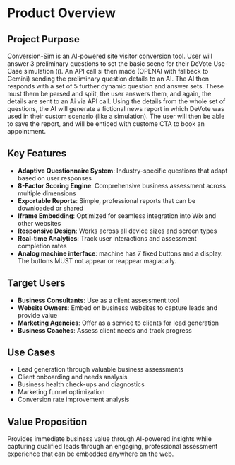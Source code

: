 # Product Overview

## Project Purpose
Conversion-Sim is an AI-powered site visitor conversion tool. User will answer 3 preliminary questions to set the basic scene for their DeVote Use-Case simulation (i). An API call si then made (OPENAI with fallback to Gemini) sending the preliminary question details to an AI. The AI then responds with a set of 5 further dynamic question and answer sets. These must thern be parsed and split, the user answers them, and again, the details are sent to an Ai via API call. Using the details from the whole set of questions, the AI will generate a fictional news report in which DeVote was used in their custom scenario (like a simulation). The user will then be able to save the report, and will be enticed with custome CTA to book an appointment. 

## Key Features
- **Adaptive Questionnaire System**: Industry-specific questions that adapt based on user responses
- **8-Factor Scoring Engine**: Comprehensive business assessment across multiple dimensions
- **Exportable Reports**: Simple, professional reports that can be downloaded or shared
- **Iframe Embedding**: Optimized for seamless integration into Wix and other websites
- **Responsive Design**: Works across all device sizes and screen types
- **Real-time Analytics**: Track user interactions and assessment completion rates
- **Analog machine interface**: machine has 7 fixed buttons and a display. The buttons MUST not appear or reappear magiacally. 

## Target Users
- **Business Consultants**: Use as a client assessment tool
- **Website Owners**: Embed on business websites to capture leads and provide value
- **Marketing Agencies**: Offer as a service to clients for lead generation
- **Business Coaches**: Assess client needs and track progress

## Use Cases
- Lead generation through valuable business assessments
- Client onboarding and needs analysis
- Business health check-ups and diagnostics
- Marketing funnel optimization
- Conversion rate improvement analysis

## Value Proposition
Provides immediate business value through AI-powered insights while capturing qualified leads through an engaging, professional assessment experience that can be embedded anywhere on the web.